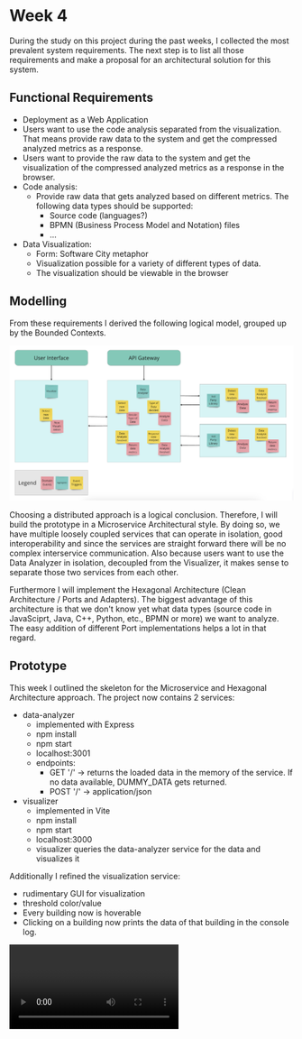 # Week 4

During the study on this project during the past weeks, I collected the most prevalent system requirements. The next step is to list all those requirements and make a proposal for an architectural solution for this system.

## Functional Requirements
* Deployment as a Web Application
* Users want to use the code analysis separated from the visualization. That means provide raw data to the system and get the compressed analyzed metrics as a response.
* Users want to provide the raw data to the system and get the visualization of the compressed analyzed metrics as a response in the browser.
* Code analysis:
    * Provide raw data that gets analyzed based on different metrics. The following data types should be supported:
        * Source code (languages?)
        * BPMN (Business Process Model and Notation) files
        * ...
* Data Visualization:
    * Form: Software City metaphor
    * Visualization possible for a variety of different types of data.
    * The visualization should be viewable in the browser

## Modelling
From these requirements I derived the following logical model, grouped up by the Bounded Contexts.

![architecture-model](..%2Fresources%2Farchitecture-model.png)

Choosing a distributed approach is a logical conclusion. Therefore, I will build the prototype in a Microservice Architectural style. By doing so, we have multiple loosely coupled services that can operate in isolation, good interoperability and since the services are straight forward there will be no complex interservice communication.
Also because users want to use the Data Analyzer in isolation, decoupled from the Visualizer, it makes sense to separate those two services from each other. 

Furthermore I will implement the Hexagonal Architecture (Clean Architecture / Ports and Adapters). The biggest advantage of this architecture is that we don't know yet what data types (source code in JavaSciprt, Java, C++, Python, etc., BPMN or more) we want to analyze. The easy addition of different Port implementations helps a lot in that regard.

## Prototype
This week I outlined the skeleton for the Microservice and Hexagonal Architecture approach.
The project now contains 2 services:
* data-analyzer
    * implemented with Express
    * npm install
    * npm start
    * localhost:3001
    * endpoints:
        * GET '/' -> returns the loaded data in the memory of the service. If no data available, DUMMY_DATA gets returned.
        * POST '/' -> application/json
* visualizer
    * implemented in Vite
    * npm install
    * npm start
    * localhost:3000
    * visualizer queries the data-analyzer service for the data and visualizes it

Additionally I refined the visualization service:
* rudimentary GUI for visualization
* threshold color/value
* Every building now is hoverable
* Clicking on a building now prints the data of that building in the console log.

![software-city-prototype-week-4](..%2Fresources%2Fsoftware-city-prototype-week-4.mp4)
